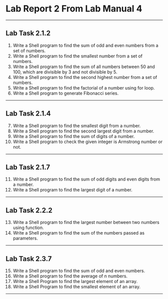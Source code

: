 # Lab Report 2 From Lab Manual 4
---

## **Lab Task 2.1.2**

1. Write a Shell program to find the sum of odd and even numbers from a set of numbers.
2. Write a Shell program to find the smallest number from a set of numbers.
3. Write a Shell program to find the sum of all numbers between 50 and 100, which are divisible by 3 and not divisible by 5.
4. Write a Shell program to find the second highest number from a set of numbers.
5. Write a Shell program to find the factorial of a number using for loop.
6. Write a Shell program to generate Fibonacci series.

---

## **Lab Task 2.1.4**

7. Write a Shell program to find the smallest digit from a number.
8. Write a Shell program to find the second largest digit from a number.
9. Write a Shell program to find the sum of digits of a number.
10. Write a Shell program to check the given integer is Armstrong number or not.

---

## **Lab Task 2.1.7**

11. Write a Shell program to find the sum of odd digits and even digits from a number.
12. Write a Shell program to find the largest digit of a number.

---

## **Lab Task 2.2.2**

13. Write a Shell program to find the largest number between two numbers using function.
14. Write a Shell program to find the sum of the numbers passed as parameters.

---

## **Lab Task 2.3.7**

15. Write a Shell program to find the sum of odd and even numbers.
16. Write a Shell program to find the average of n numbers.
17. Write a Shell Program to find the largest element of an array.
18. Write a Shell Program to find the smallest element of an array.

---